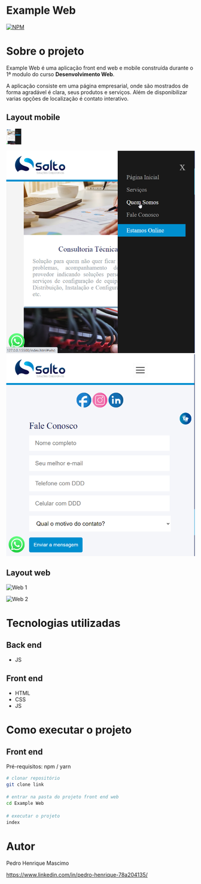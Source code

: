 # Example Web
[![NPM](https://img.shields.io/npm/l/react)](https://github.com/Mascimo/Example-Web/blob/main/LICENSE) 

# Sobre o projeto

<!-- link do projeto  -->

Example Web é uma aplicação front end web e mobile construída durante o 1ª modulo do curso **Desenvolvimento Web**.

A aplicação consiste em uma página empresarial, onde são mostrados de forma agradável é clara, seus produtos e serviços. Além de disponibilizar varias opções de localização é contato interativo.

## Layout mobile
<img alt="Readme" src="./assents/imgmobile01.png" width="40"></img>

![Mobile 1](https://github.com/Mascimo/Example-Web/blob/main/assents/imgmobile01.png) ![Mobile 2](https://github.com/Mascimo/Example-Web/blob/main/assents/imgmobile02.png)

## Layout web
![Web 1](link)

![Web 2](link)


# Tecnologias utilizadas
## Back end
- JS
## Front end
- HTML
- CSS
- JS

# Como executar o projeto

## Front end
Pré-requisitos: npm / yarn

```bash
# clonar repositório
git clone link

# entrar na pasta do projeto front end web
cd Example Web

# executar o projeto
index
```

# Autor

Pedro Henrique Mascimo

https://www.linkedin.com/in/pedro-henrique-78a204135/
